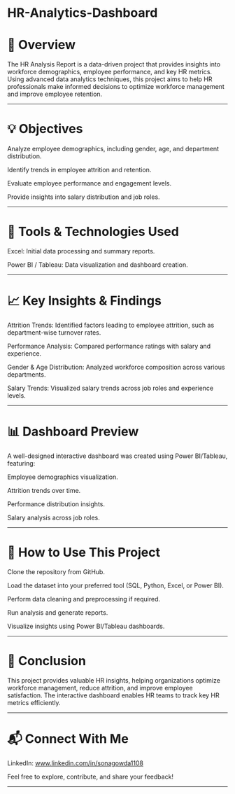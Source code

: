 # HR-Analytics-Dashboard

# 📌 Overview

The HR Analysis Report is a data-driven project that provides insights into workforce demographics, employee performance, and key HR metrics. Using advanced data analytics techniques, this project aims to help HR professionals make informed decisions to optimize workforce management and improve employee retention.

---

# 💡 Objectives

Analyze employee demographics, including gender, age, and department distribution.

Identify trends in employee attrition and retention.

Evaluate employee performance and engagement levels.

Provide insights into salary distribution and job roles.

---

# 🔧 Tools & Technologies Used

Excel: Initial data processing and summary reports.

Power BI / Tableau: Data visualization and dashboard creation.


--- 

# 📈 Key Insights & Findings

Attrition Trends: Identified factors leading to employee attrition, such as department-wise turnover rates.

Performance Analysis: Compared performance ratings with salary and experience.

Gender & Age Distribution: Analyzed workforce composition across various departments.

Salary Trends: Visualized salary trends across job roles and experience levels.

---

# 📊 Dashboard Preview

A well-designed interactive dashboard was created using Power BI/Tableau, featuring:

Employee demographics visualization.

Attrition trends over time.

Performance distribution insights.

Salary analysis across job roles.

---

# 🚀 How to Use This Project

Clone the repository from GitHub.

Load the dataset into your preferred tool (SQL, Python, Excel, or Power BI).

Perform data cleaning and preprocessing if required.

Run analysis and generate reports.

Visualize insights using Power BI/Tableau dashboards.

---

# 📢 Conclusion

This project provides valuable HR insights, helping organizations optimize workforce management, reduce attrition, and improve employee satisfaction. The interactive dashboard enables HR teams to track key HR metrics efficiently.

---

# 📬 Connect With Me

LinkedIn: www.linkedin.com/in/sonagowda1108

Feel free to explore, contribute, and share your feedback!

---
